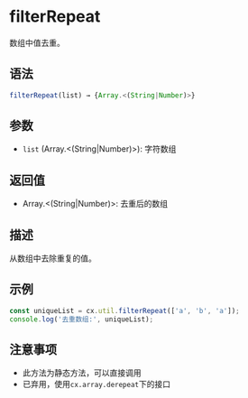 # filterRepeat

数组中值去重。

## 语法

```javascript
filterRepeat(list) → {Array.<(String|Number)>}
```

## 参数

- `list` (Array.<(String|Number)>): 字符数组

## 返回值

- Array.<(String|Number)>: 去重后的数组

## 描述

从数组中去除重复的值。

## 示例

```javascript
const uniqueList = cx.util.filterRepeat(['a', 'b', 'a']);
console.log('去重数组:', uniqueList);
```

## 注意事项

- 此方法为静态方法，可以直接调用
- 已弃用，使用`cx.array.derepeat`下的接口 
